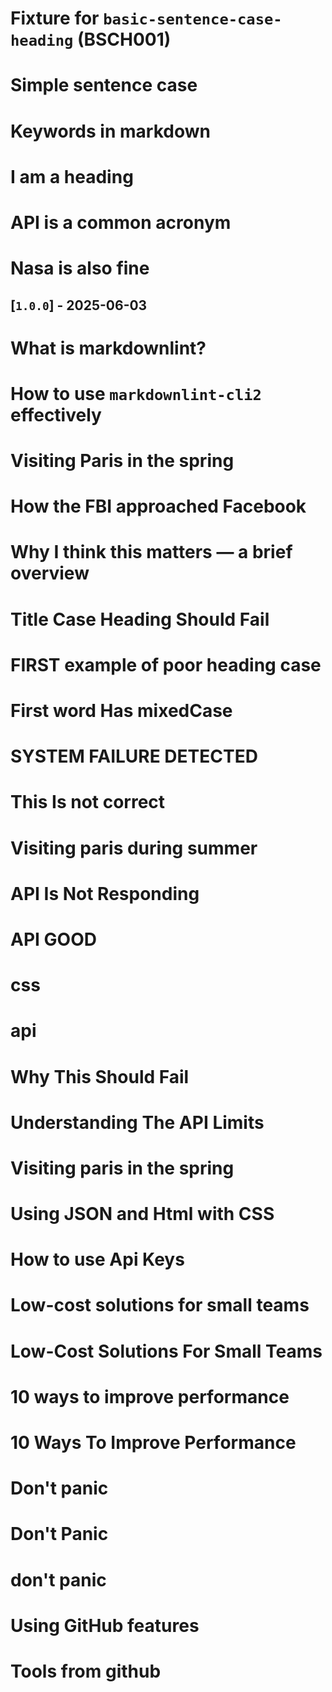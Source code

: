 <!-- markdownlint-disable MD041 MD007 MD032 -->
<!--
 * Test fixture for the sentence-case-heading (SC001) custom markdownlint rule
 *
 * This file contains examples of both valid and invalid markdown headings according to the
 * sentence case rule. Each heading is annotated with an HTML comment indicating whether it
 * should pass (✅) or fail (❌) the rule check.
 *
 * The sentence case rule requires:
 *
 * * First word capitalized
 * * All other words lowercase (except acronyms ≤ 4 letters and the pronoun "I")
 * * No all-caps headings
 *
 * Annotations:
 *
 * * ✅ = This heading should PASS the rule check (no violations)
 * * ❌ = This heading should FAIL the rule check (rule should report a violation)
 -->

<!-- markdownlint-disable MD025 -->

<!-- 
NOTE: The sentence-case-heading rule violations in this file are INTENTIONAL.
They are used to test the custom rule's ability to detect various heading case issues.
-->

# Fixture for `basic-sentence-case-heading` (BSCH001) <!-- ✅ -->

# Simple sentence case <!-- ✅ -->

# Keywords in markdown <!-- ✅ -->

# I am a heading <!-- ✅ -->

# API is a common acronym <!-- ✅ -->

# Nasa is also fine <!-- ✅ -->

## [`1.0.0`] - 2025-06-03 <!-- ✅ -->

# What is markdownlint? <!-- ✅ -->

# How to use `markdownlint-cli2` effectively <!-- ✅ -->

# Visiting Paris in the spring <!-- ✅ -->

# How the FBI approached Facebook <!-- ✅ -->

# Why I think this matters — a brief overview <!-- ✅ -->

# Title Case Heading Should Fail <!-- ❌ -->

# FIRST example of poor heading case <!-- ❌ -->

# First word Has mixedCase <!-- ❌ -->

# SYSTEM FAILURE DETECTED <!-- ❌ -->

# This Is not correct <!-- ❌ -->

# Visiting paris during summer <!-- ❌ -->

# API Is Not Responding <!-- ❌ -->

# API GOOD <!-- ❌ -->

# css <!-- ❌ -->

# api <!-- ❌ -->

# Why This Should Fail <!-- ❌ -->

# Understanding The API Limits <!-- ❌ -->

# Visiting paris in the spring <!-- ❌ -->

# Using JSON and Html with CSS <!-- ❌ -->

# How to use Api Keys <!-- ❌ -->

# Low-cost solutions for small teams <!-- ✅ -->

# Low-Cost Solutions For Small Teams <!-- ❌ -->

# 10 ways to improve performance <!-- ✅ -->

# 10 Ways To Improve Performance <!-- ❌ -->

# Don't panic <!-- ✅ -->

# Don't Panic <!-- ❌ -->

# don't panic <!-- ❌ -->

# Using GitHub features <!-- ✅ -->

# Tools from github <!-- ❌ -->
